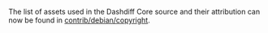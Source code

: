 The list of assets used in the Dashdiff Core source and their attribution can now be found in [contrib/debian/copyright](../contrib/debian/copyright).
